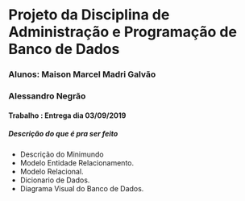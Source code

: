 # Projeto da Disciplina de Administração e Programação de Banco de Dados

### Alunos: Maison Marcel Madri Galvão
### Alessandro Negrão

#### Trabalho : Entrega dia 03/09/2019

##### Descrição do que é pra ser feito
* Descrição do Minimundo
* Modelo Entidade Relacionamento.
* Modelo Relacional.
* Dicionario de Dados.
* Diagrama Visual do Banco de Dados.
